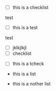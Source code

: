 *   [ ] this is a checklist

test

*   [ ] this is a test

test

*   [ ] jklkjlkjl
*   [ ] checklist

<!---->

*   [ ] this is a tcheck

<!---->

*   this is a list

*   this is a nother list

